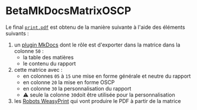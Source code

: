 # BetaMkDocsMatrixOSCP

Le final [`print.pdf`](https://github.com/FrancoisCapon/BetaMkDocsMatrixOSCP/raw/main/matrix/print/print.pdf) est obtenu de la manière suivante à l'aide des éléments suivants  :

1. un [plugin MkDocs](https://github.com/FrancoisCapon/BetaMD2WPMR) dont le rôle est d'exporter dans la matrice dans la colonne `50` :
    * la table des matières
    * le contenu du rapport
1. cette matrice avec :
    * en colonnes `05` à `15` une mise en forme générale et neutre du rapport
    * en colonne `20` la mise en forme OSCP
    * en colonne `30` la personnalisation du rapport
    * ⚠️ seule la colonne `30`doit être utilisée pour la personnalisation
1. les [Robots WeasyPrint](https://github.com/FrancoisCapon/TheWeasyPrintMatrixRobotsProject) qui vont produire le PDF à partir de la matrice

